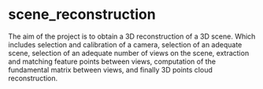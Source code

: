 # scene_reconstruction

The aim of the project is to obtain a 3D reconstruction of a 3D scene. 
Which includes selection and calibration of a camera, selection of an adequate scene, 
selection of an adequate number of views on the scene, 
extraction and matching feature points between views, 
computation of the fundamental matrix between views, 
and finally 3D points cloud reconstruction.
